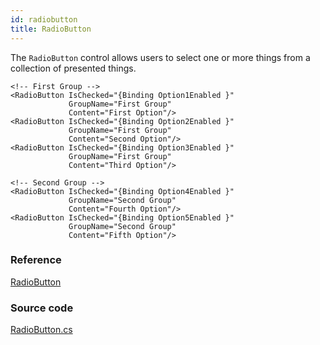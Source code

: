 ```yaml
---
id: radiobutton
title: RadioButton
---
```


The `RadioButton` control allows users to select one or more things from a collection of presented things.

```markup
<!-- First Group -->
<RadioButton IsChecked="{Binding Option1Enabled }"
             GroupName="First Group"
             Content="First Option"/>
<RadioButton IsChecked="{Binding Option2Enabled }"
             GroupName="First Group"
             Content="Second Option"/>
<RadioButton IsChecked="{Binding Option3Enabled }"
             GroupName="First Group"
             Content="Third Option"/>

<!-- Second Group -->
<RadioButton IsChecked="{Binding Option4Enabled }"
             GroupName="Second Group"
             Content="Fourth Option"/>
<RadioButton IsChecked="{Binding Option5Enabled }"
             GroupName="Second Group"
             Content="Fifth Option"/>
```

### Reference <a id="reference"></a>

[RadioButton](http://reference.avaloniaui.net/api/Avalonia.Controls/RadioButton/)

### Source code <a id="source-code"></a>

[RadioButton.cs](https://github.com/AvaloniaUI/Avalonia/blob/master/src/Avalonia.Controls/RadioButton.cs)